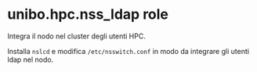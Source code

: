 # unibo.hpc.nss_ldap role

Integra il nodo nel cluster degli utenti HPC.

Installa `nslcd` e modifica `/etc/nsswitch.conf`
in modo da integrare gli utenti ldap nel nodo.

